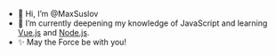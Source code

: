 - 👋 Hi, I’m @MaxSuslov
- 🌱 I’m currently deepening my knowledge of JavaScript and learning <a href="https://www.udemy.com/course/vuejs-2-the-complete-guide/" target="_blank">Vue.js</a> and <a href="https://www.udemy.com/course/nodejs-the-complete-guide/" target="_blank">Node.js</a>.
- ✨ May the Force be with you!
<!---
MaxSuslov/MaxSuslov is a ✨ special ✨ repository because its `README.md` (this file) appears on your GitHub profile.
You can click the Preview link to take a look at your changes.
- 📫 How to reach me: 
  <ul>
    <li> <a href="mailto:maxsusmail@gmail.com">maxsusmail@gmail.com</a></li>
    <li> <a href="tel:+48794542568">+(48)794542568</a></li>
    <li> <a href="https://wa.me/+48794542568">WhatsApp</a></li>
    <li> <a href="https://telegram.me/maxsusmail">Telegram</a></li>
  <li> <a href="https://weblovestudio.com/">https://weblovestudio.com/</a>
--->
